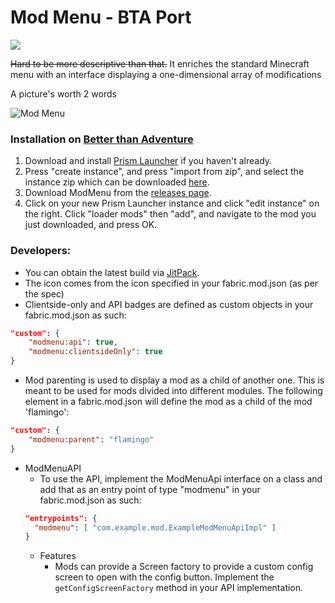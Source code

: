 # Mod Menu - BTA Port

[![](https://jitpack.io/v/Turnip-Labs/ModMenu.svg)](https://jitpack.io/#Turnip-Labs/ModMenu)

~~Hard to be more descriptive than that.~~ It enriches the standard Minecraft menu with an interface displaying a one-dimensional array of modifications

A picture's worth 2 words

![](https://i.imgur.com/JKEatou.png "Mod Menu")

### Installation on [Better than Adventure](https://www.minecraftforum.net/forums/mapping-and-modding-java-edition/minecraft-mods/3106066-better-than-adventure-for-beta-1-7-3-timely)
1. Download and install [Prism Launcher](https://prismlauncher.org/download/) if you haven't already.
2. Press "create instance", and press "import from zip", and select the instance zip which can be downloaded [here](https://drive.google.com/file/d/1V6nHw_uErtckjTWjfbmX2_qebeTXLbQV/view?usp=sharing).
3. Download ModMenu from the [releases page](https://github.com/Turnip-Labs/ModMenu/releases).
4. Click on your new Prism Launcher instance and click "edit instance" on the right. Click "loader mods" then "add", and navigate to the mod you just downloaded, and press OK.

### Developers:
- You can obtain the latest build via [JitPack](https://jitpack.io/).
- The icon comes from the icon specified in your fabric.mod.json (as per the spec)
- Clientside-only and API badges are defined as custom objects in your fabric.mod.json as such:
```json
"custom": {
    "modmenu:api": true,
    "modmenu:clientsideOnly": true
}
```
- Mod parenting is used to display a mod as a child of another one. This is meant to be used for mods divided into different modules. The following element in a fabric.mod.json will define the mod as a child of the mod 'flamingo':
```json
"custom": {
    "modmenu:parent": "flamingo"
}
```
- ModMenuAPI
    - To use the API, implement the ModMenuApi interface on a class and add that as an entry point of type "modmenu" in your fabric.mod.json as such:
  ```json
  "entrypoints": {
	"modmenu": [ "com.example.mod.ExampleModMenuApiImpl" ]
  }
  ```
    - Features
        - Mods can provide a Screen factory to provide a custom config screen to open with the config button. Implement the `getConfigScreenFactory` method in your API implementation.
